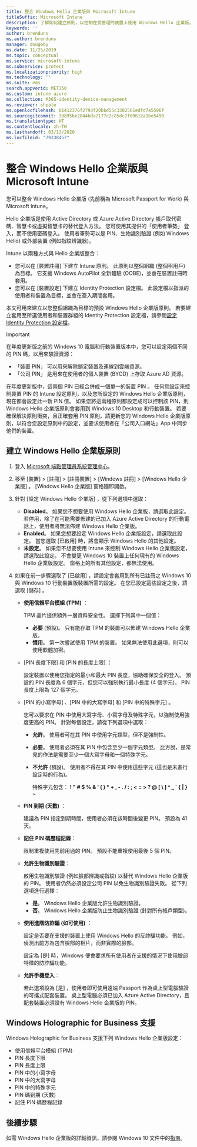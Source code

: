 ```yaml
---
title: 整合 Windows Hello 企業版與 Microsoft Intune
titleSuffix: Microsoft Intune
description: 了解如何建立原則，以控制在受管理的裝置上使用 Windows Hello 企業版。
keywords: ''
author: brenduns
ms.author: brenduns
manager: dougeby
ms.date: 11/25/2019
ms.topic: conceptual
ms.service: microsoft-intune
ms.subservice: protect
ms.localizationpriority: high
ms.technology: ''
ms.suite: ems
search.appverid: MET150
ms.custom: intune-azure
ms.collection: M365-identity-device-management
ms.reviewer: shpate
ms.openlocfilehash: b1412376f2793f20bbd55c3302561edfd7a5596f
ms.sourcegitcommit: 3d895be2844bda2177c2c85dc2f09612a1be5490
ms.translationtype: HT
ms.contentlocale: zh-TW
ms.lasthandoff: 03/13/2020
ms.locfileid: "79338457"
---
```

# <a name="integrate-windows-hello-for-business-with-microsoft-intune"></a>整合 Windows Hello 企業版與 Microsoft Intune  

您可以整合 Windows Hello 企業版 (先前稱為 Microsoft Passport for Work) 與 Microsoft Intune。

 Hello 企業版是使用 Active Directory 或 Azure Active Directory 帳戶取代密碼、智慧卡或虛擬智慧卡的替代登入方法。 您可使用其提供的「使用者筆勢」  登入，而不使用密碼登入。 使用者筆勢可以是 PIN、生物識別驗證 (例如 Windows Hello) 或外部裝置 (例如指紋辨識器)。

Intune 以兩種方式與 Hello 企業版整合：

- 您可以在 [裝置註冊]  下建立 Intune 原則。 此原則以整個組織 (整個租用戶) 為目標。 它支援 Windows AutoPilot 全新體驗 (OOBE)，並會在裝置註冊時套用。 
- 您可以在 [裝置設定]  下建立 Identity Protection 設定檔。 此設定檔以指派的使用者和裝置為目標，並會在簽入期間套用。 

本文可用來建立以您整個組織為目標的預設 Windows Hello 企業版原則。 若要建立套用至所選使用者和裝置群組的 Identity Protection 設定檔，請參閱[設定 Identity Protection 設定檔](identity-protection-configure.md)。  

<!--- - You can store authentication certificates in the Windows Hello for Business key storage provider (KSP). For more information, see [Secure resource access with certificate profiles in Microsoft Intune](secure-resource-access-with-certificate-profiles.md). --->

> [!IMPORTANT]
> 在年度更新版之前的 Windows 10 電腦和行動裝置版本中，您可以設定兩個不同的 PIN 碼，以用來驗證資源：
> - 「裝置 PIN」  可以用來解除鎖定裝置及連線到雲端資源。
> - 「公司 PIN」  是用來在使用者的個人裝置 (BYOD) 上存取 Azure AD 資源。
> 
> 在年度更新版中，這兩個 PIN 已經合併成一個單一的裝置 PIN 。
> 任何您設定來控制裝置 PIN 的 Intune 設定原則，以及您所設定的 Windows Hello 企業版原則，現在都會設定此一新 PIN 值。
> 如果您將這兩種原則都設定成可以控制該 PIN，則 Windows Hello 企業版原則會套用到 Windows 10 Desktop 和行動裝置。
> 若要確保解決原則衝突，且正確套用 PIN 原則，請更新您的 Windows Hello 企業版原則，以符合您設定原則中的設定，並要求使用者在「公司入口網站」App 中同步他們的裝置。



## <a name="create-a-windows-hello-for-business-policy"></a>建立 Windows Hello 企業版原則

1. 登入 [Microsoft 端點管理員系統管理中心](https://go.microsoft.com/fwlink/?linkid=2109431)。

2. 移至 [裝置]   >  [註冊]   > [註冊裝置]   > [Windows 註冊]   > [Windows Hello 企業版]  。 [Windows Hello 企業版] 窗格隨即開啟。

3. 針對 [設定 Windows Hello 企業版]  ，從下列選項中選取：

    - **Disabled**。 如果您不想要使用 Windows Hello 企業版，請選取此設定。 若停用，除了在可能需要佈建的已加入 Azure Active Directory 的行動電話上，使用者將無法佈建 Windows Hello 企業版。
    - **Enabled**。 如果您想要設定 Windows Hello 企業版設定，請選取此設定。  當您選取 [已啟用]  時，將會顯示 Windows Hello 的其他設定。
    - **未設定**。 如果您不想要使用 Intune 來控制 Windows Hello 企業版設定，請選取此設定。 不會變更 Windows 10 裝置上任何現有的 Windows Hello 企業版設定。 窗格上的所有其他設定，都無法使用。

4. 如果在前一步驟選取了 [已啟用]  ，請設定會套用到所有已註冊之 Windows 10 與 Windows 10 行動裝置版裝置所需的設定。 在您已設定這些設定之後，請選取 [儲存]  。

   - **使用信賴平台模組 (TPM)** ：

     TPM 晶片提供額外一層資料安全性。 選擇下列其中一個值：

     - **必要** (預設)。 只有能存取 TPM 的裝置可以佈建 Windows Hello 企業版。
     - **慣用**。 第一次嘗試使用 TPM 的裝置。 如果無法使用此選項，則可以使用軟體加密。

   - [PIN 長度下限]  和 [PIN 的長度上限]  ：

     設定裝置以使用您指定的最小和最大 PIN 長度，協助確保安全的登入。 預設的 PIN 長度為 6 個字元，但您可以強制執行最小長度 (4 個字元)。 PIN 長度上限為 127 個字元。

   - [PIN 的小寫字母]  、[PIN 中的大寫字母]  和 [PIN 中的特殊字元]  。

     您可以要求在 PIN 中使用大寫字母、小寫字母及特殊字元，以強制使用強度更高的 PIN。 針對每個設定，請從下列選項中選取：

     - **允許**。 使用者可在其 PIN 中使用字元類型，但不是強制性。

     - **必要**。 使用者必須在其 PIN 中包含至少一個字元類型。 比方說，是常見的作法是需要至少一個大寫字母和一個特殊字元。

     - **不允許** (預設)。 使用者不得在其 PIN 中使用這些字元 (這也是未進行設定時的行為)。

       特殊字元包含： **! " # $ % &amp; ' ( ) &#42; + , - . / : ; &lt; = &gt; ? @ [ \ ] ^ _ &#96; { &#124; } ~**

   - **PIN 到期 (天數)** ：

     建議為 PIN 指定到期時間，使用者必須在該時間後變更 PIN。 預設為 41 天。

   - **記住 PIN 碼歷程記錄**：

     限制重複使用先前用過的 PIN。 預設不能重複使用最後 5 個 PIN。

   - **允許生物識別驗證**：

     啟用生物識別驗證 (例如臉部辨識或指紋) 以替代 Windows Hello 企業版的 PIN。 使用者仍然必須設定公司 PIN 以免生物識別驗證失敗。 從下列選項進行選擇：

     - **是**。 Windows Hello 企業版允許生物識別驗證。
     - **否**。 Windows Hello 企業版防止生物識別驗證 (針對所有帳戶類型)。

   - **使用進階防詐騙 (如可使用)** ：

     設定是否要在支援的裝置上使用 Windows Hello 的反詐騙功能。 例如，偵測出前方為包含臉部的相片，而非實際的臉部。

     設定為 [是]  時，Windows 便會要求所有使用者在支援的情況下使用臉部特徵的防詐騙功能。

   - **允許手機登入**：

     若此選項設為 [是]  ，使用者即可使用遠端 Passport 作為桌上型電腦驗證的可攜式配套裝置。 桌上型電腦必須已加入 Azure Active Directory，且配套裝置必須設有 Windows Hello 企業版的 PIN。

## <a name="windows-holographic-for-business-support"></a>Windows Holographic for Business 支援

Windows Holographic for Business 支援下列 Windows Hello 企業版設定：

- 使用信賴平台模組 (TPM)
- PIN 長度下限
- PIN 長度上限
- PIN 中的小寫字母
- PIN 中的大寫字母
- PIN 中的特殊字元
- PIN 碼到期 (天數)
- 記住 PIN 碼歷程記錄

## <a name="next-steps"></a>後續步驟

如需 Windows Hello 企業版的詳細資訊，請參閱 Windows 10 文件中的[指南](https://technet.microsoft.com/library/mt589441.aspx)。
